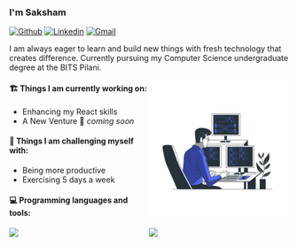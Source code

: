 
### I'm Saksham

[![Github](https://img.shields.io/badge/-Github-000?style=flat&logo=Github&logoColor=white)](https://github.com/sakshamdevelops)
[![Linkedin](https://img.shields.io/badge/-LinkedIn-blue?style=flat&logo=Linkedin&logoColor=white)](https://www.linkedin.com/in/sakshamagg27/)
[![Gmail](https://img.shields.io/badge/-Gmail-c14438?style=flat&logo=Gmail&logoColor=white)](mailto:f20201508@pilani.bits-pilani.ac.in)

I am always eager to learn and build new things with fresh technology that creates difference. Currently pursuing my Computer Science undergraduate degree at the BITS Pilani. 

<img align="right" alt="img" src="https://github.com/SakshamDevelops/sakshamdevelops/blob/main/sakshamdevelopsimg.png" width="50%" height="auto" />


#### 🏗 Things I am currently working on: 
- Enhancing my React skills
- A New Venture 🚀 *coming soon*

#### 🧵 Things I am challenging myself with:
- Being more productive
- Exercising 5 days a week

#### :computer: Programming languages and tools: 
<p>
	<img width="50%" align="right" src="https://github-readme-stats.vercel.app/api?username=sakshamdevelops&show_icons=true&hide_border=true" />

<img width="10%" src="https://www.vectorlogo.zone/logos/java/java-ar21.svg">
<br />

</p>
